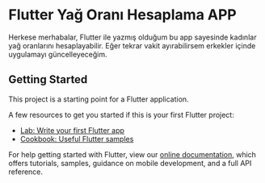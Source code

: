 # Flutter Yağ Oranı Hesaplama APP

Herkese merhabalar,
Flutter ile yazmış olduğum bu app sayesinde kadınlar yağ oranlarını hesaplayabilir.
Eğer tekrar vakit ayırabilirsem erkekler içinde uygulamayı güncelleyeceğim.

## Getting Started

This project is a starting point for a Flutter application.

A few resources to get you started if this is your first Flutter project:

- [Lab: Write your first Flutter app](https://flutter.dev/docs/get-started/codelab)
- [Cookbook: Useful Flutter samples](https://flutter.dev/docs/cookbook)

For help getting started with Flutter, view our
[online documentation](https://flutter.dev/docs), which offers tutorials,
samples, guidance on mobile development, and a full API reference.
